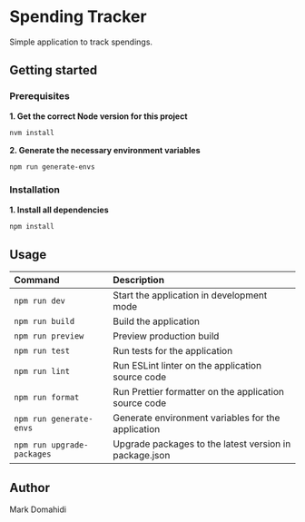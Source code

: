 # Spending Tracker

Simple application to track spendings.

## Getting started

### Prerequisites

**1. Get the correct Node version for this project**

```bash
nvm install
```

**2. Generate the necessary environment variables**

```bash
npm run generate-envs
```

### Installation

**1. Install all dependencies**

```bash
npm install
```

## Usage

| Command                    | Description                                            |
| :------------------------- | :----------------------------------------------------- |
| `npm run dev`              | Start the application in development mode              |
| `npm run build`            | Build the application                                  |
| `npm run preview`          | Preview production build                               |
| `npm run test`             | Run tests for the application                          |
| `npm run lint`             | Run ESLint linter on the application source code       |
| `npm run format`           | Run Prettier formatter on the application source code  |
| `npm run generate-envs`    | Generate environment variables for the application     |
| `npm run upgrade-packages` | Upgrade packages to the latest version in package.json |

## Author

Mark Domahidi
